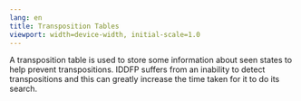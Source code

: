 ```yaml
---
lang: en
title: Transposition Tables
viewport: width=device-width, initial-scale=1.0
---
```

A transposition table is used to store some information about seen states to 
help prevent transpositions. IDDFP suffers from an inability to detect 
transpositions and this can greatly increase the time taken for it to do its
search. 